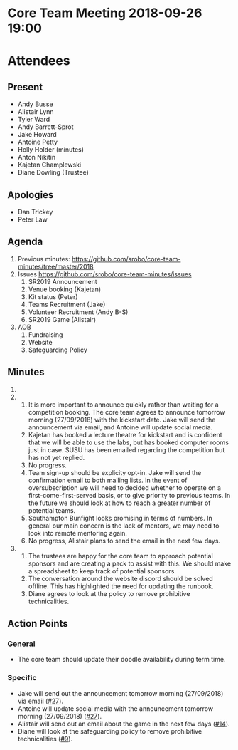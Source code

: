 # Core Team Meeting 2018-09-26 19:00

# Attendees
## Present
- Andy Busse
- Alistair Lynn
- Tyler Ward
- Andy Barrett-Sprot
- Jake Howard
- Antoine Petty
- Holly Holder (minutes)
- Anton Nikitin
- Kajetan Champlewski
- Diane Dowling (Trustee)
## Apologies
- Dan Trickey
- Peter Law

## Agenda
1. Previous minutes: https://github.com/srobo/core-team-minutes/tree/master/2018
2. Issues https://github.com/srobo/core-team-minutes/issues
	1. SR2019 Announcement
	2. Venue booking (Kajetan)
	3. Kit status (Peter)
	4. Teams Recruitment (Jake)
	5. Volunteer Recruitment (Andy B-S)
	6. SR2019 Game (Alistair)
3. AOB
	1. Fundraising
	2. Website
	3. Safeguarding Policy

## Minutes
1.
2.
	1. It is more important to announce quickly rather than waiting for a competition booking. The core team agrees to announce tomorrow morning (27/09/2018) with the kickstart date. Jake will send the announcement via email, and Antoine will update social media.
	2. Kajetan has booked a lecture theatre for kickstart and is confident that we will be able to use the labs, but has booked computer rooms just in case. SUSU has been emailed regarding the competition but has not yet replied.
	3. No progress.
	4. Team sign-up should be explicity opt-in. Jake will send the confirmation email to both mailing lists. In the event of oversubscription we will need to decided whether to operate on a first-come-first-served basis, or to give priority to previous teams. In the future we should look at how to reach a greater number of potential teams.
	5. Southampton Bunfight looks promising in terms of numbers. In general our main concern is the lack of mentors, we may need to look into remote mentoring again.
	6. No progress, Alistair plans to send the email in the next few days.
3.
	1. The trustees are happy for the core team to approach potential sponsors and are creating a pack to assist with this. We should make a spreadsheet to keep track of potential sponsors.
	2. The conversation around the website discord should be solved offline. This has highlighted the need for updating the runbook.
	3. Diane agrees to look at the policy to remove prohibitive technicalities.

## Action Points

### General
- The core team should update their doodle availability during term time.

### Specific
- Jake will send out the announcement tomorrow morning (27/09/2018) via email ([#27](https://github.com/srobo/core-team-minutes/issues/27)).
- Antoine will update social media with the announcement tomorrow morning (27/09/2018) ([#27](https://github.com/srobo/core-team-minutes/issues/27)).
- Alistair will send out an email about the game in the next few days ([#14](https://github.com/srobo/core-team-minutes/issues/14)).
- Diane will look at the safeguarding policy to remove prohibitive technicalities ([#9](https://github.com/srobo/core-team-minutes/issues/9)).
